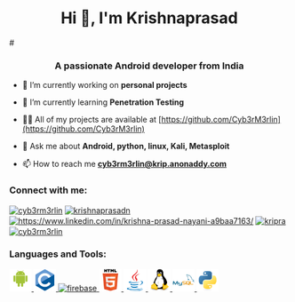<h1 align="center">Hi 👋, I'm Krishnaprasad</h1>
#<h3 align="center">A passionate Android developer from India</h3>

- 🔭 I’m currently working on **personal projects**

- 🌱 I’m currently learning **Penetration Testing**

- 👨‍💻 All of my projects are available at [https://github.com/Cyb3rM3rlin](https://github.com/Cyb3rM3rlin)

- 💬 Ask me about **Android, python, linux, Kali, Metasploit**

- 📫 How to reach me **cyb3rm3rlin@krip.anonaddy.com**

<h3 align="left">Connect with me:</h3>
<p align="left">
<a href="https://dev.to/cyb3rm3rlin" target="blank"><img align="center" src="https://cdn.jsdelivr.net/npm/simple-icons@3.0.1/icons/dev-dot-to.svg" alt="cyb3rm3rlin" height="30" width="40" /></a>
<a href="https://twitter.com/krishnaprasadn" target="blank"><img align="center" src="https://cdn.jsdelivr.net/npm/simple-icons@3.0.1/icons/twitter.svg" alt="krishnaprasadn" height="30" width="40" /></a>
<a href="https://linkedin.com/in/https://www.linkedin.com/in/krishna-prasad-nayani-a9baa7163/" target="blank"><img align="center" src="https://cdn.jsdelivr.net/npm/simple-icons@3.0.1/icons/linkedin.svg" alt="https://www.linkedin.com/in/krishna-prasad-nayani-a9baa7163/" height="30" width="40" /></a>
<a href="https://www.codechef.com/users/kripra" target="blank"><img align="center" src="https://cdn.jsdelivr.net/npm/simple-icons@3.1.0/icons/codechef.svg" alt="kripra" height="30" width="40" /></a>
<a href="https://codeforces.com/profile/cyb3rm3rlin" target="blank"><img align="center" src="https://cdn.jsdelivr.net/npm/simple-icons@3.0.1/icons/codeforces.svg" alt="cyb3rm3rlin" height="30" width="40" /></a>
</p>

<h3 align="left">Languages and Tools:</h3>
<p align="left"> <a href="https://developer.android.com" target="_blank"> <img src="https://raw.githubusercontent.com/devicons/devicon/master/icons/android/android-original-wordmark.svg" alt="android" width="40" height="40"/> </a> <a href="https://www.cprogramming.com/" target="_blank"> <img src="https://raw.githubusercontent.com/devicons/devicon/master/icons/c/c-original.svg" alt="c" width="40" height="40"/> </a> <a href="https://firebase.google.com/" target="_blank"> <img src="https://www.vectorlogo.zone/logos/firebase/firebase-icon.svg" alt="firebase" width="40" height="40"/> </a> <a href="https://www.w3.org/html/" target="_blank"> <img src="https://raw.githubusercontent.com/devicons/devicon/master/icons/html5/html5-original-wordmark.svg" alt="html5" width="40" height="40"/> </a> <a href="https://www.java.com" target="_blank"> <img src="https://raw.githubusercontent.com/devicons/devicon/master/icons/java/java-original.svg" alt="java" width="40" height="40"/> </a> <a href="https://www.linux.org/" target="_blank"> <img src="https://raw.githubusercontent.com/devicons/devicon/master/icons/linux/linux-original.svg" alt="linux" width="40" height="40"/> </a> <a href="https://www.mysql.com/" target="_blank"> <img src="https://raw.githubusercontent.com/devicons/devicon/master/icons/mysql/mysql-original-wordmark.svg" alt="mysql" width="40" height="40"/> </a> <a href="https://www.python.org" target="_blank"> <img src="https://raw.githubusercontent.com/devicons/devicon/master/icons/python/python-original.svg" alt="python" width="40" height="40"/> </a> </p>

